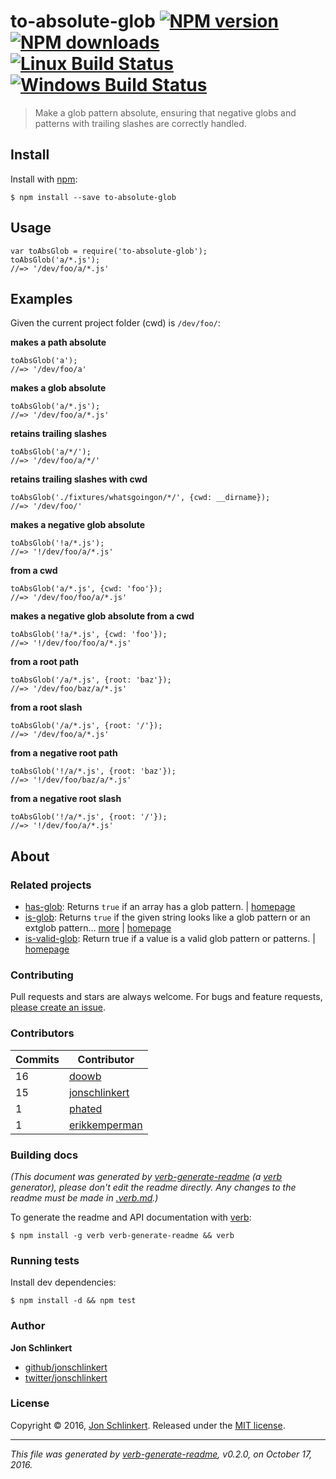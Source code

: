 <h1 id="to-absolute-glob-%21npm-version-%21npm-downloads-%21linux-build-status-%21windows-build-status">to-absolute-glob <a href="https://www.npmjs.com/package/to-absolute-glob"><img src="https://img.shields.io/npm/v/to-absolute-glob.svg?style=flat" alt="NPM version" /></a> <a href="https://npmjs.org/package/to-absolute-glob"><img src="https://img.shields.io/npm/dm/to-absolute-glob.svg?style=flat" alt="NPM downloads" /></a> <a href="https://travis-ci.org/jonschlinkert/to-absolute-glob"><img src="https://img.shields.io/travis/jonschlinkert/to-absolute-glob.svg?style=flat&amp;label=Travis" alt="Linux Build Status" /></a> <a href="https://ci.appveyor.com/project/jonschlinkert/to-absolute-glob"><img src="https://img.shields.io/appveyor/ci/jonschlinkert/to-absolute-glob.svg?style=flat&amp;label=AppVeyor" alt="Windows Build Status" /></a></h1>

<blockquote>
  <p>Make a glob pattern absolute, ensuring that negative globs and patterns with trailing slashes are correctly handled.</p>
</blockquote>

<h2 id="install">Install</h2>

<p>Install with <a href="https://www.npmjs.com/">npm</a>:</p>

<pre><code class="sh">$ npm install --save to-absolute-glob
</code></pre>

<h2 id="usage">Usage</h2>

<pre><code class="js">var toAbsGlob = require('to-absolute-glob');
toAbsGlob('a/*.js');
//=&gt; '/dev/foo/a/*.js'
</code></pre>

<h2 id="examples">Examples</h2>

<p>Given the current project folder (cwd) is <code>/dev/foo/</code>:</p>

<p><strong>makes a path absolute</strong></p>

<pre><code class="js">toAbsGlob('a');
//=&gt; '/dev/foo/a'
</code></pre>

<p><strong>makes a glob absolute</strong></p>

<pre><code class="js">toAbsGlob('a/*.js');
//=&gt; '/dev/foo/a/*.js'
</code></pre>

<p><strong>retains trailing slashes</strong></p>

<pre><code class="js">toAbsGlob('a/*/');
//=&gt; '/dev/foo/a/*/'
</code></pre>

<p><strong>retains trailing slashes with cwd</strong></p>

<pre><code class="js">toAbsGlob('./fixtures/whatsgoingon/*/', {cwd: __dirname});
//=&gt; '/dev/foo/'
</code></pre>

<p><strong>makes a negative glob absolute</strong></p>

<pre><code class="js">toAbsGlob('!a/*.js');
//=&gt; '!/dev/foo/a/*.js'
</code></pre>

<p><strong>from a cwd</strong></p>

<pre><code class="js">toAbsGlob('a/*.js', {cwd: 'foo'});
//=&gt; '/dev/foo/foo/a/*.js'
</code></pre>

<p><strong>makes a negative glob absolute from a cwd</strong></p>

<pre><code class="js">toAbsGlob('!a/*.js', {cwd: 'foo'});
//=&gt; '!/dev/foo/foo/a/*.js'
</code></pre>

<p><strong>from a root path</strong></p>

<pre><code class="js">toAbsGlob('/a/*.js', {root: 'baz'});
//=&gt; '/dev/foo/baz/a/*.js'
</code></pre>

<p><strong>from a root slash</strong></p>

<pre><code class="js">toAbsGlob('/a/*.js', {root: '/'});
//=&gt; '/dev/foo/a/*.js'
</code></pre>

<p><strong>from a negative root path</strong></p>

<pre><code class="js">toAbsGlob('!/a/*.js', {root: 'baz'});
//=&gt; '!/dev/foo/baz/a/*.js'
</code></pre>

<p><strong>from a negative root slash</strong></p>

<pre><code class="js">toAbsGlob('!/a/*.js', {root: '/'});
//=&gt; '!/dev/foo/a/*.js'
</code></pre>

<h2 id="about">About</h2>

<h3 id="related-projects">Related projects</h3>

<ul>
<li><a href="https://www.npmjs.com/package/has-glob">has-glob</a>: Returns <code>true</code> if an array has a glob pattern. | <a href="https://github.com/jonschlinkert/has-glob" title="Returns <code>true</code> if an array has a glob pattern.">homepage</a></li>
<li><a href="https://www.npmjs.com/package/is-glob">is-glob</a>: Returns <code>true</code> if the given string looks like a glob pattern or an extglob pattern… <a href="https://github.com/jonschlinkert/is-glob">more</a> | <a href="https://github.com/jonschlinkert/is-glob" title="Returns <code>true</code> if the given string looks like a glob pattern or an extglob pattern. This makes it easy to create code that only uses external modules like node-glob when necessary, resulting in much faster code execution and initialization time, and a bet">homepage</a></li>
<li><a href="https://www.npmjs.com/package/is-valid-glob">is-valid-glob</a>: Return true if a value is a valid glob pattern or patterns. | <a href="https://github.com/jonschlinkert/is-valid-glob" title="Return true if a value is a valid glob pattern or patterns.">homepage</a></li>
</ul>

<h3 id="contributing">Contributing</h3>

<p>Pull requests and stars are always welcome. For bugs and feature requests, <a href="../../issues/new">please create an issue</a>.</p>

<h3 id="contributors">Contributors</h3>

<table>
<thead>
<tr>
  <th><strong>Commits</strong></th>
  <th><strong>Contributor</strong><br/></th>
</tr>
</thead>
<tbody>
<tr>
  <td>16</td>
  <td><a href="https://github.com/doowb">doowb</a></td>
</tr>
<tr>
  <td>15</td>
  <td><a href="https://github.com/jonschlinkert">jonschlinkert</a></td>
</tr>
<tr>
  <td>1</td>
  <td><a href="https://github.com/phated">phated</a></td>
</tr>
<tr>
  <td>1</td>
  <td><a href="https://github.com/erikkemperman">erikkemperman</a></td>
</tr>
</tbody>
</table>

<h3 id="building-docs">Building docs</h3>

<p><em>(This document was generated by <a href="https://github.com/verbose/verb-generate-readme">verb-generate-readme</a> (a <a href="https://github.com/verbose/verb">verb</a> generator), please don't edit the readme directly. Any changes to the readme must be made in <a href=".verb.md">.verb.md</a>.)</em></p>

<p>To generate the readme and API documentation with <a href="https://github.com/verbose/verb">verb</a>:</p>

<pre><code class="sh">$ npm install -g verb verb-generate-readme &amp;&amp; verb
</code></pre>

<h3 id="running-tests">Running tests</h3>

<p>Install dev dependencies:</p>

<pre><code class="sh">$ npm install -d &amp;&amp; npm test
</code></pre>

<h3 id="author">Author</h3>

<p><strong>Jon Schlinkert</strong></p>

<ul>
<li><a href="https://github.com/jonschlinkert">github/jonschlinkert</a></li>
<li><a href="http://twitter.com/jonschlinkert">twitter/jonschlinkert</a></li>
</ul>

<h3 id="license">License</h3>

<p>Copyright © 2016, <a href="https://github.com/jonschlinkert">Jon Schlinkert</a>.
Released under the <a href="https://github.com/jonschlinkert/to-absolute-glob/blob/master/LICENSE">MIT license</a>.</p>

<hr />

<p><em>This file was generated by <a href="https://github.com/verbose/verb-generate-readme">verb-generate-readme</a>, v0.2.0, on October 17, 2016.</em></p>
